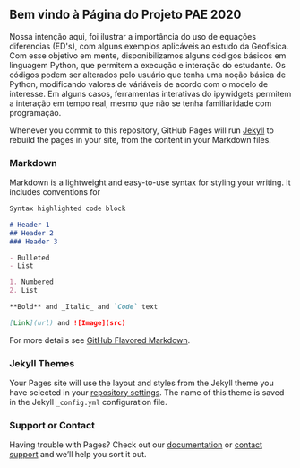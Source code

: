 ## Bem vindo à Página do Projeto PAE 2020

Nossa intenção aqui, foi ilustrar a importância do uso de equações diferencias (ED's), com alguns exemplos aplicáveis ao estudo da Geofísica. Com esse objetivo em mente, disponibilizamos alguns códigos básicos em linguagem Python, que permitem a execução e interação do estudante. Os códigos podem ser alterados pelo usuário que tenha uma noção básica de Python, modificando valores de váriáveis de acordo com o modelo de interesse. Em alguns casos, ferramentas interativas do ipywidgets permitem a interação em tempo real, mesmo que não se tenha familiaridade com programação.


Whenever you commit to this repository, GitHub Pages will run [Jekyll](https://jekyllrb.com/) to rebuild the pages in your site, from the content in your Markdown files.

### Markdown

Markdown is a lightweight and easy-to-use syntax for styling your writing. It includes conventions for

```markdown
Syntax highlighted code block

# Header 1
## Header 2
### Header 3

- Bulleted
- List

1. Numbered
2. List

**Bold** and _Italic_ and `Code` text

[Link](url) and ![Image](src)
```

For more details see [GitHub Flavored Markdown](https://guides.github.com/features/mastering-markdown/).

### Jekyll Themes

Your Pages site will use the layout and styles from the Jekyll theme you have selected in your [repository settings](https://github.com/FelipeLCavalcante/PAE_2020_AGG0243/settings). The name of this theme is saved in the Jekyll `_config.yml` configuration file.

### Support or Contact

Having trouble with Pages? Check out our [documentation](https://help.github.com/categories/github-pages-basics/) or [contact support](https://github.com/contact) and we’ll help you sort it out.
